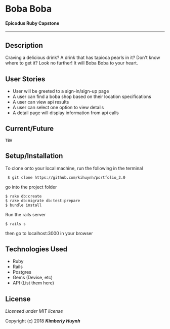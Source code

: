 # Boba Boba

#### Epicodus Ruby Capstone
---
## Description
Craving a delicious drink? A drink that has tapioca pearls in it? Don't know where to get it? Look no further!
It will Boba Boba to your heart.
## User Stories
* User will be greeted to a sign-in/sign-up page
* A user can find a boba shop based on their location specifications
* A user can view api results
* A user can select one option to view details
* A detail page will display information from api calls

## Current/Future
```
TBA
```
## Setup/Installation

To clone onto your local machine, run the following in the terminal
```
 $ git clone https://github.com/kihuynh/portfolio_2.0
```
go into the project folder
```
$ rake db:create
$ rake db:migrate db:test:prepare
$ bundle install
```
Run the rails server <br>
```
$ rails s
```
then go to localhost:3000 in your browser

## Technologies Used
- Ruby
- Rails
- Postgres
- Gems (Devise, etc)
- API (List them here)

## License

*Licensed under MIT license*

Copyright (c) 2018 **_Kimberly Huynh_**
